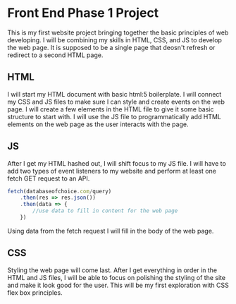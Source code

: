 # Front End Phase 1 Project

This is my first website project bringing together the basic principles of web developing. I will be combining my skills in HTML, CSS, and JS to develop the web page. It is supposed to be a single page that deosn't refresh or redirect to a second HTML page.

## HTML

I will start my HTML document with basic html:5 boilerplate. I will connect my CSS and JS files to make sure I can style and create events on the web page. I will create a few elements in the HTML file to give it some basic structure to start with. I will use the JS file to programmatically add HTML elements on the web page as the user interacts with the page.

## JS

After I get my HTML hashed out, I will shift focus to my JS 
file. I will have to add two types of event listeners to my 
website and perform at least one fetch GET request to an API.
```javascript
fetch(databaseofchoice.com/query)
    .then(res => res.json())
    .then(data => {
        //use data to fill in content for the web page
    })
```
Using data from the fetch request I will fill in the body of the
web page.

## CSS

Styling the web page will come last. After I get everything in 
order in the HTML and JS files, I will be able to focus on 
polishing the styling of the site and make it look good for the 
user. This will be my first exploration with CSS flex box 
principles.